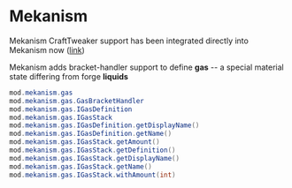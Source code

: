 Mekanism
======

Mekanism CraftTweaker support has been integrated directly into Mekanism now ([link](https://github.com/aidancbrady/Mekanism/tree/master/src/main/java/mekanism/common/integration/crafttweaker))

Mekanism adds bracket-handler support to define **gas** -- a special material state differing from forge **liquids**

```java
mod.mekanism.gas
mod.mekanism.gas.GasBracketHandler
mod.mekanism.gas.IGasDefinition
mod.mekanism.gas.IGasStack
mod.mekanism.gas.IGasDefinition.getDisplayName()
mod.mekanism.gas.IGasDefinition.getName()
mod.mekanism.gas.IGasStack.getAmount()
mod.mekanism.gas.IGasStack.getDefinition()
mod.mekanism.gas.IGasStack.getDisplayName()
mod.mekanism.gas.IGasStack.getName()
mod.mekanism.gas.IGasStack.withAmount(int)
```
